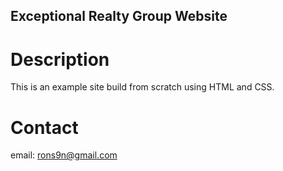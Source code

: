 Exceptional Realty Group Website
---
# Description

This is an example site build from scratch using HTML and CSS.

# Contact

email: rons9n@gmail.com
